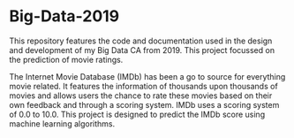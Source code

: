 # Big-Data-2019
This repository features the code and documentation used in the design and development of my Big Data CA from 2019. This project focussed on the prediction of movie ratings.

The Internet Movie Database (IMDb) has been a go to source for everything movie related. It features the information of thousands upon thousands of movies and allows users the chance to rate these movies based on their own feedback and through a scoring system. IMDb uses a scoring system of 0.0 to 10.0. This project is designed to predict the IMDb score using machine learning algorithms.
